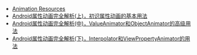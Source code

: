 * [Animation Resources](https://developer.android.com/guide/topics/resources/animation-resource.html)
* [Android属性动画完全解析(上)，初识属性动画的基本用法](http://blog.csdn.net/guolin_blog/article/details/43536355)
* [Android属性动画完全解析(中)，ValueAnimator和ObjectAnimator的高级用法](http://blog.csdn.net/guolin_blog/article/details/43536355)
* [Android属性动画完全解析(下)，Interpolator和ViewPropertyAnimator的用法](http://blog.csdn.net/guolin_blog/article/details/44171115)